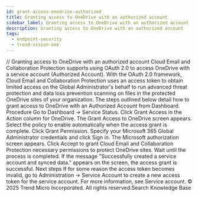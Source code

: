 ```yaml
---
id: grant-access-onedrive-authorized
title: Granting access to OneDrive with an authorized account
sidebar_label: Granting access to OneDrive with an authorized account
description: Granting access to OneDrive with an authorized account
tags:
  - endpoint-security
  - trend-vision-one
---
```


/*<![CDATA[*/ $('#title').html($('meta[name=map-description]').attr('content')); /*]]>*/ Granting access to OneDrive with an authorized account Cloud Email and Collaboration Protection supports using OAuth 2.0 to access OneDrive with a service account (Authorized Account). With the OAuth 2.0 framework, Cloud Email and Collaboration Protection uses an access token to obtain limited access on the Global Administrator's behalf to run advanced threat protection and data loss prevention scanning on files in the protected OneDrive sites of your organization. The steps outlined below detail how to grant access to OneDrive with an Authorized Account from Dashboard. Procedure Go to Dashboard → Service Status. Click Grant Access in the Action column for OneDrive. The Grant Access to OneDrive screen appears. Select the policy to enable automatically when the access grant is complete. Click Grant Permission. Specify your Microsoft 365 Global Administrator credentials and click Sign in. The Microsoft authorization screen appears. Click Accept to grant Cloud Email and Collaboration Protection necessary permissions to protect OneDrive sites. Wait until the process is completed. If the message "Successfully created a service account and synced data." appears on the screen, the access grant is successful. Next steps If for some reason the access token becomes invalid, go to Administration → Service Account to create a new access token for the service account. For more information, see Service account. © 2025 Trend Micro Incorporated. All rights reserved.Search Knowledge Base